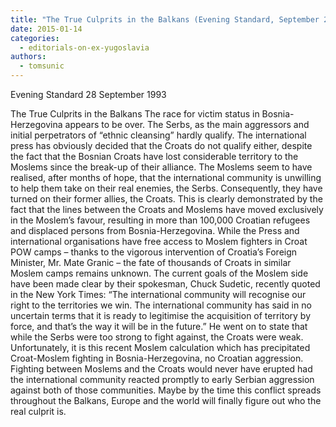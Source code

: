```yaml
---
title: "The True Culprits in the Balkans (Evening Standard, September 28, 1993)"
date: 2015-01-14
categories: 
  - editorials-on-ex-yugoslavia
authors: 
  - tomsunic
---
```


Evening Standard 28 September 1993

The True Culprits in the Balkans The race for victim status in Bosnia-Herzegovina appears to be over. The Serbs, as the main aggressors and initial perpetrators of “ethnic cleansing” hardly qualify. The international press has obviously decided that the Croats do not qualify either, despite the fact that the Bosnian Croats have lost considerable territory to the Moslems since the break-up of their alliance. The Moslems seem to have realised, after months of hope, that the international community is unwilling to help them take on their real enemies, the Serbs. Consequently, they have turned on their former allies, the Croats. This is clearly demonstrated by the fact that the lines between the Croats and Moslems have moved exclusively in the Moslem’s favour, resulting in more than 100,000 Croatian refugees and displaced persons from Bosnia-Herzegovina. While the Press and international organisations have free access to Moslem fighters in Croat POW camps – thanks to the vigorous intervention of Croatia’s Foreign Minister, Mr. Mate Granic – the fate of thousands of Croats in similar Moslem camps remains unknown. The current goals of the Moslem side have been made clear by their spokesman, Chuck Sudetic, recently quoted in the New York Times: “The international community will recognise our right to the territories we win. The international community has said in no uncertain terms that it is ready to legitimise the acquisition of territory by force, and that’s the way it will be in the future.” He went on to state that while the Serbs were too strong to fight against, the Croats were weak. Unfortunately, it is this recent Moslem calculation which has precipitated Croat-Moslem fighting in Bosnia-Herzegovina, no Croatian aggression. Fighting between Moslems and the Croats would never have erupted had the international community reacted promptly to early Serbian aggression against both of those communities. Maybe by the time this conflict spreads throughout the Balkans, Europe and the world will finally figure out who the real culprit is.
